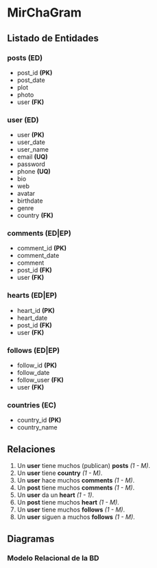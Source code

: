 # MirChaGram

## Listado de Entidades

### posts **(ED)**

-   post_id **(PK)**
-   post_date
-   plot
-   photo
-   user **(FK)**

### user **(ED)**

-   user **(PK)**
-   user_date
-   user_name
-   email **(UQ)**
-   password
-   phone **(UQ)**
-   bio
-   web
-   avatar
-   birthdate
-   genre
-   country **(FK)**

### comments **(ED|EP)**

-   comment_id **(PK)**
-   comment_date
-   comment
-   post_id **(FK)**
-   user **(FK)**

### hearts **(ED|EP)**

-   heart_id **(PK)**
-   heart_date
-   post_id **(FK)**
-   user **(FK)**

### follows **(ED|EP)**

-   follow_id **(PK)**
-   follow_date
-   follow_user **(FK)**
-   user **(FK)**

### countries **(EC)**

-   country_id **(PK)**
-   country_name

## Relaciones

1.  Un **user** tiene muchos (publican) **posts** _(1 - M)_.
1.  Un **user** tiene **country** _(1 - M)_.
1.  Un **user** hace muchos **comments** _(1 - M)_.
1.  Un **post** tiene muchos **comments** _(1 - M)_.
1.  Un **user** da un **heart** _(1 - 1)_.
1.  Un **post** tiene muchos **heart** _(1 - M)_.
1.  Un **user** tiene muchos **follows** _(1 - M)_.
1.  Un **user** siguen a muchos **follows** _(1 - M)_.

## Diagramas

### Modelo Relacional de la BD
